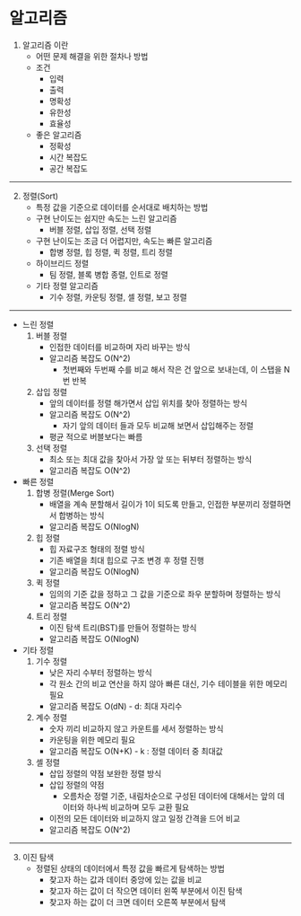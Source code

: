 # 알고리즘
1. 알고리즘 이란
    - 어떤 문제 해결을 위한 절차나 방법
    - 조건
        - 입력
        - 출력
        - 명확성
        - 유한성
        - 효율성
    - 좋은 알고리즘
        - 정확성
        - 시간 복잡도
        - 공간 복잡도
***
2. 정렬(Sort)
    + 특정 값을 기준으로 데이터를 순서대로 배치하는 방법
    + 구현 난이도는 쉽지만 속도는 느린 알고리즘
        - 버블 정렬, 삽입 정렬, 선택 정렬
    + 구현 난이도는 조금 더 어렵지만, 속도는 빠른 알고리즘
        - 합병 정렬, 힙 정렬, 퀵 정렬, 트리 정렬
    + 하이브리드 정렬
        - 팀 정렬, 블록 병합 종렬, 인트로 정렬
    + 기타 정렬 알고리즘
        - 기수 정렬, 카운팅 정렬, 셀 정렬, 보고 정렬
***
+ 느린 정렬
    1. 버블 정렬
        + 인접한 데이터를 비교하며 자리 바꾸는 방식
        + 알고리즘 복잡도 O(N^2)
            - 첫번째와 두번째 수를 비교 해서 작은 건 앞으로 보내는데, 이 스탭을 N번 반복
    2. 삽입 정렬
        + 앞의 데이터를 정렬 해가면서 삽입 위치를 찾아 정렬하는 방식
        + 알고리즘 복잡도 O(N^2)
            - 자기 앞의 데이터 들과 모두 비교해 보면서 삽입해주는 정렬
        + 평균 적으로 버블보다는 빠름
    3. 선택 정렬
        + 최소 또는 최대 값을 찾아서 가장 앞 또는 뒤부터 정렬하는 방식
        + 알고리즘 복잡도 O(N^2)
+ 빠른 정렬
    1. 합병 정렬(Merge Sort)
        + 배열을 계속 분할해서 길이가 1이 되도록 만들고, 인접한 부분끼리 정렬하면서 합병하는 방식
        + 알고리즘 복잡도 O(NlogN)
    2. 힙 정렬
        + 힙 자료구조 형태의 정렬 방식
        + 기존 배열을 최대 힙으로 구조 변경 후 정렬 진행
        + 알고리즘 복잡도 O(NlogN)
    3. 퀵 정렬
        + 임의의 기준 값을 정하고 그 값을 기준으로 좌우 분할하며 정렬하는 방식
        + 알고리즘 복잡도 O(N^2)
    4. 트리 정렬
        + 이진 탐색 트리(BST)를 만들어 정렬하는 방식
        + 알고리즘 복잡도 O(NlogN)
+ 기타 정렬
    1. 기수 정렬
        + 낮은 자리 수부터 정렬하는 방식
        + 각 원소 간의 비교 연산을 하지 않아 빠른 대신, 기수 테이블을 위한 메모리 필요
        + 알고리즘 복잡도 O(dN) - d: 최대 자리수
    2. 계수 정렬
        + 숫자 끼리 비교하지 않고 카운트를 세서 정렬하는 방식
        + 카운팅을 위한 메모리 필요
        + 알고리즘 복잡도 O(N+K) - k : 정렬 데이터 중 최대값
    3. 셸 정렬
        + 삽입 정렬의 약점 보완한 정렬 방식
        + 삽입 정렬의 약점
            - 오름차순 정렬 기준, 내림차순으로 구성된 데이터에 대해서는 앞의 데이터와 하나씩 비교하며 모두 교환 필요
        + 이전의 모든 데이터와 비교하지 않고 일정 간격을 드어 비교
        + 알고리즘 복잡도 O(N^2)
***
3. 이진 탐색
    + 정렬된 상태의 데이터에서 특정 값을 빠르게 탐색하는 방법
        - 찾고자 하는 값과 데이터 중앙에 있는 값을 비교
        - 찾고자 하는 값이 더 작으면 데이터 왼쪽 부분에서 이진 탐색
        - 찾고자 하는 값이 더 크면 데이터 오른쪽 부분에서 탐색
        